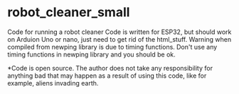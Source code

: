# robot_cleaner_small
Code for running a robot cleaner
Code is written for ESP32, but should work on Arduion Uno or nano, just need to get rid of the html_stuff. 
Warning when compiled from newping library is due to timing functions. Don't use any timing functions in newping library and you should be ok.

*Code is open source. The author does not take any responsibility for anything bad that may happen as a result of using this code, like for example, aliens invading earth.
